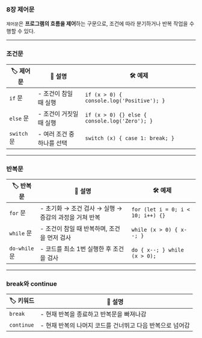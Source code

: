 ### **8장 제어문**

`제어문`은 **프로그램의 흐름을 제어**하는 구문으로, 조건에 따라 분기하거나 반복 작업을 수행할 수 있다.

---

### **조건문**

| 🏷️ **제어문** | 📜 **설명** | 🛠️ **예제** |
| --- | --- | --- |
| `if` 문 | - 조건이 참일 때 실행 | `if (x > 0) { console.log('Positive'); }` |
| `else` 문 | - 조건이 거짓일 때 실행 | `if (x > 0) {} else { console.log('Zero'); }` |
| `switch` 문 | - 여러 조건 중 하나를 선택 | `switch (x) { case 1: break; }` |

---

### **반복문**

| 🏷️ **반복문** | 📜 **설명** | 🛠️ **예제** |
| --- | --- | --- |
| `for` 문 | - 초기화 → 조건 검사 → 실행 → 증감의 과정을 거쳐 반복 | `for (let i = 0; i < 10; i++) {}` |
| `while` 문 | - 조건이 참일 때 반복하며, 조건을 먼저 검사 | `while (x > 0) { x--; }` |
| `do-while` 문 | - 코드를 최소 1번 실행한 후 조건을 검사 | `do { x--; } while (x > 0);` |

---

### **break와 continue**

| 🏷️ **키워드** | 📜 **설명** |
| --- | --- |
| `break` | - 현재 반복을 종료하고 반복문을 빠져나감 |
| `continue` | - 현재 반복의 나머지 코드를 건너뛰고 다음 반복으로 넘어감 |
